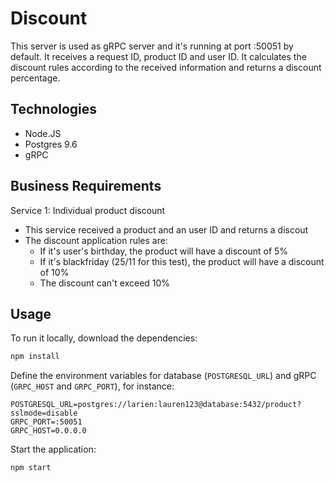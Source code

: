 # Discount

This server is used as gRPC server and it's running at port :50051 by default.
It receives a request ID, product ID and user ID. It calculates the discount rules according to the received information and returns a discount percentage.

## Technologies

- Node.JS
- Postgres 9.6
- gRPC

## Business Requirements

Service 1: Individual product discount
- This service received a product and an user ID and returns a discout
- The discount application rules are:
  - If it's user's birthday, the product will have a discount of 5%
  - If it's blackfriday (25/11 for this test), the product will have a discount of 10%
  - The discount can't exceed 10%

## Usage

To run it locally, download the dependencies:

```bash
npm install
```

Define the environment variables for database (`POSTGRESQL_URL`) and gRPC (`GRPC_HOST` and `GRPC_PORT`), for instance:
```
POSTGRESQL_URL=postgres://larien:lauren123@database:5432/product?sslmode=disable
GRPC_PORT=:50051
GRPC_HOST=0.0.0.0
```

Start the application:
```bash
npm start
```